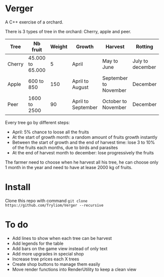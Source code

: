 # Verger

A C++ exercise of a orchard.

There is 3 types of tree in the orchard: Cherry, apple and peer.

| Tree | Nb fruit | Weight | Growth | Harvest | Rotting |
| ---- | -------- | ------ | ------ | ------- | ------- |
| Cherry | 45.000 to 65.000 | 5 | April | May to June | July to december |
| Apple | 600 to 850 | 150 | April to August | September to November | December |
| Peer | 1600 to 2500 | 90 | April to September | October to November | December |

Every tree go by different steps:
- April: 5% chance to loose all the fruits
- At the start of growth month: a random amount of fruits growth instantly
- Between the start of growth and the end of harvest time: lose 3 to 10% of the fruits each months, due to birds and parasites
- At the end of harvest month to december: lose progressively the fruits

The farmer need to choose when he harvest all his tree, he can choose only 1 month in the year and need to have at lease 2000 kg of fruits.

# Install

Clone this repo with command `git clone https://github.com/Tryliom/Verger --recursive`

# To do

- Add lines to show when each tree can be harvest
- Add legends for the table
- Add bars on the game view instead of only text
- Add more upgrades in special shop
- Increase tree prices each X trees
- Create shop buttons to manage them easily
- Move render functions into RenderUtility to keep a clean view